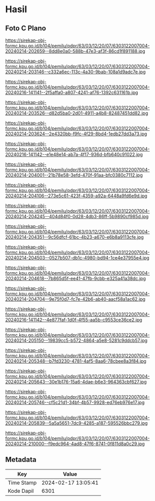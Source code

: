 # Hasil

## Foto C Plano

https://sirekap-obj-formc.kpu.go.id/b104/pemilu/pdpr/63/03/12/20/07/6303122007004-20240214-202659--8dd8e0a0-588b-47e3-af3f-86cd1f891188.jpg

https://sirekap-obj-formc.kpu.go.id/b104/pemilu/pdpr/63/03/12/20/07/6303122007004-20240214-203146--c332a6ec-113c-4a30-9bab-108a1d9adc7e.jpg

https://sirekap-obj-formc.kpu.go.id/b104/pemilu/pdpr/63/03/12/20/07/6303122007004-20240216-141141--2f5affa0-a807-4241-af76-1392c631161b.jpg

https://sirekap-obj-formc.kpu.go.id/b104/pemilu/pdpr/63/03/12/20/07/6303122007004-20240214-203526--d82d5ba0-2d01-4911-a4b8-82487451dd82.jpg

https://sirekap-obj-formc.kpu.go.id/b104/pemilu/pdpr/63/03/12/20/07/6303122007004-20240214-203624--2e4320bb-f9fc-4f29-8bd4-1edb27dd3a73.jpg

https://sirekap-obj-formc.kpu.go.id/b104/pemilu/pdpr/63/03/12/20/07/6303122007004-20240216-141142--e1e48e14-ab7a-4f17-936d-bfb640c91022.jpg

https://sirekap-obj-formc.kpu.go.id/b104/pemilu/pdpr/63/03/12/20/07/6303122007004-20240214-204001--21b78e58-3efd-470f-91aa-bfc0380c7112.jpg

https://sirekap-obj-formc.kpu.go.id/b104/pemilu/pdpr/63/03/12/20/07/6303122007004-20240214-204106--273e5c61-423f-4359-a92a-6448a9fd6e9d.jpg

https://sirekap-obj-formc.kpu.go.id/b104/pemilu/pdpr/63/03/12/20/07/6303122007004-20240214-204245--404d84f0-0d28-4db3-86ff-5b9890cf985d.jpg

https://sirekap-obj-formc.kpu.go.id/b104/pemilu/pdpr/63/03/12/20/07/6303122007004-20240214-204351--9c56dfcf-61bc-4b23-a670-e6b8a9113cfe.jpg

https://sirekap-obj-formc.kpu.go.id/b104/pemilu/pdpr/63/03/12/20/07/6303122007004-20240214-204503--0527b507-db1c-4980-bd94-1ce4e37955e4.jpg

https://sirekap-obj-formc.kpu.go.id/b104/pemilu/pdpr/63/03/12/20/07/6303122007004-20240214-204618--7b865d5f-ee41-47fb-9cbb-e325a41a38dc.jpg

https://sirekap-obj-formc.kpu.go.id/b104/pemilu/pdpr/63/03/12/20/07/6303122007004-20240214-204704--9e75f0d7-fc7e-42b6-ab40-aacf58a1ac62.jpg

https://sirekap-obj-formc.kpu.go.id/b104/pemilu/pdpr/63/03/12/20/07/6303122007004-20240216-141142--4e877faf-1d0f-4f55-aa5b-c9553ce36ce2.jpg

https://sirekap-obj-formc.kpu.go.id/b104/pemilu/pdpr/63/03/12/20/07/6303122007004-20240214-205150--19839cc5-b572-4864-a5e8-5281c9ddcb57.jpg

https://sirekap-obj-formc.kpu.go.id/b104/pemilu/pdpr/63/03/12/20/07/6303122007004-20240214-205348--b7fd3230-4781-4af5-8aa6-78cbee8a3f84.jpg

https://sirekap-obj-formc.kpu.go.id/b104/pemilu/pdpr/63/03/12/20/07/6303122007004-20240214-205643--30e1b176-15a6-4dae-b6e3-964363cbf627.jpg

https://sirekap-obj-formc.kpu.go.id/b104/pemilu/pdpr/63/03/12/20/07/6303122007004-20240214-205746--cf5c21d1-34bf-4b57-9928-ed76eb976e17.jpg

https://sirekap-obj-formc.kpu.go.id/b104/pemilu/pdpr/63/03/12/20/07/6303122007004-20240214-205839--5a5a5651-7dc9-4285-a187-595526bbc279.jpg

https://sirekap-obj-formc.kpu.go.id/b104/pemilu/pdpr/63/03/12/20/07/6303122007004-20240214-210000--f9edc964-4ad8-47f6-8741-0f811d8a0c29.jpg


## Metadata

| Key        | Value               |
| ---------- | ------------------- |
| Time Stamp | 2024-02-17 13:05:41 |
| Kode Dapil | 6301                |



